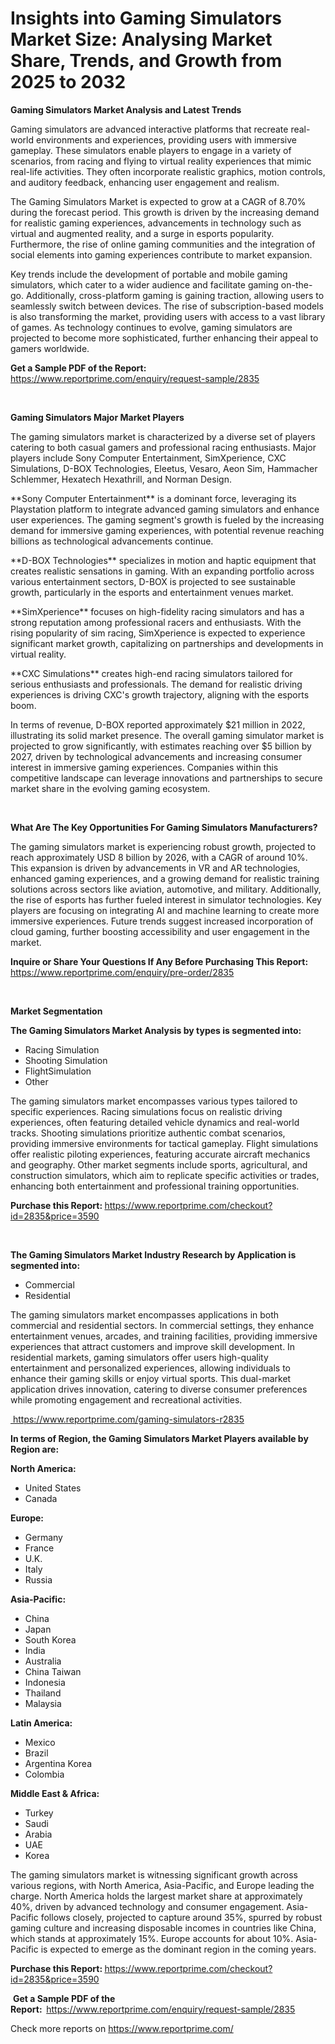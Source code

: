 <p><h1>Insights into Gaming Simulators Market Size: Analysing Market Share, Trends, and Growth from 2025 to 2032</h1></p><p><strong>Gaming Simulators Market Analysis and Latest Trends</strong></p>
<p><p>Gaming simulators are advanced interactive platforms that recreate real-world environments and experiences, providing users with immersive gameplay. These simulators enable players to engage in a variety of scenarios, from racing and flying to virtual reality experiences that mimic real-life activities. They often incorporate realistic graphics, motion controls, and auditory feedback, enhancing user engagement and realism.</p><p>The Gaming Simulators Market is expected to grow at a CAGR of 8.70% during the forecast period. This growth is driven by the increasing demand for realistic gaming experiences, advancements in technology such as virtual and augmented reality, and a surge in esports popularity. Furthermore, the rise of online gaming communities and the integration of social elements into gaming experiences contribute to market expansion. </p><p>Key trends include the development of portable and mobile gaming simulators, which cater to a wider audience and facilitate gaming on-the-go. Additionally, cross-platform gaming is gaining traction, allowing users to seamlessly switch between devices. The rise of subscription-based models is also transforming the market, providing users with access to a vast library of games. As technology continues to evolve, gaming simulators are projected to become more sophisticated, further enhancing their appeal to gamers worldwide.</p></p>
<p><strong>Get a Sample PDF of the Report:&nbsp;</strong> <a href="https://www.reportprime.com/enquiry/request-sample/2835?utm_campaign=1743&utm_medium=2&utm_source=Github&utm_content=ia&utm_term=18032025&utm_id=gaming-simulators">https://www.reportprime.com/enquiry/request-sample/2835</a></p>
<p>&nbsp;</p>
<p><strong>Gaming Simulators Major Market Players</strong></p>
<p><p>The gaming simulators market is characterized by a diverse set of players catering to both casual gamers and professional racing enthusiasts. Major players include Sony Computer Entertainment, SimXperience, CXC Simulations, D-BOX Technologies, Eleetus, Vesaro, Aeon Sim, Hammacher Schlemmer, Hexatech Hexathrill, and Norman Design.</p><p>**Sony Computer Entertainment** is a dominant force, leveraging its Playstation platform to integrate advanced gaming simulators and enhance user experiences. The gaming segment's growth is fueled by the increasing demand for immersive gaming experiences, with potential revenue reaching billions as technological advancements continue.</p><p>**D-BOX Technologies** specializes in motion and haptic equipment that creates realistic sensations in gaming. With an expanding portfolio across various entertainment sectors, D-BOX is projected to see sustainable growth, particularly in the esports and entertainment venues market.</p><p>**SimXperience** focuses on high-fidelity racing simulators and has a strong reputation among professional racers and enthusiasts. With the rising popularity of sim racing, SimXperience is expected to experience significant market growth, capitalizing on partnerships and developments in virtual reality.</p><p>**CXC Simulations** creates high-end racing simulators tailored for serious enthusiasts and professionals. The demand for realistic driving experiences is driving CXC's growth trajectory, aligning with the esports boom.</p><p>In terms of revenue, D-BOX reported approximately $21 million in 2022, illustrating its solid market presence. The overall gaming simulator market is projected to grow significantly, with estimates reaching over $5 billion by 2027, driven by technological advancements and increasing consumer interest in immersive gaming experiences. Companies within this competitive landscape can leverage innovations and partnerships to secure market share in the evolving gaming ecosystem.</p></p>
<p>&nbsp;</p>
<p><strong>What Are The Key Opportunities For Gaming Simulators Manufacturers?</strong></p>
<p><p>The gaming simulators market is experiencing robust growth, projected to reach approximately USD 8 billion by 2026, with a CAGR of around 10%. This expansion is driven by advancements in VR and AR technologies, enhanced gaming experiences, and a growing demand for realistic training solutions across sectors like aviation, automotive, and military. Additionally, the rise of esports has further fueled interest in simulator technologies. Key players are focusing on integrating AI and machine learning to create more immersive experiences. Future trends suggest increased incorporation of cloud gaming, further boosting accessibility and user engagement in the market.</p></p>
<p><strong>Inquire or Share Your Questions If Any Before Purchasing This Report:</strong> <a href="https://www.reportprime.com/enquiry/pre-order/2835?utm_campaign=1743&utm_medium=2&utm_source=Github&utm_content=ia&utm_term=18032025&utm_id=gaming-simulators">https://www.reportprime.com/enquiry/pre-order/2835</a></p>
<p>&nbsp;</p>
<p><strong>Market Segmentation</strong></p>
<p><strong>The Gaming Simulators Market Analysis by types is segmented into:</strong></p>
<p><ul><li>Racing Simulation</li><li>Shooting Simulation</li><li>FlightSimulation</li><li>Other</li></ul></p>
<p><p>The gaming simulators market encompasses various types tailored to specific experiences. Racing simulations focus on realistic driving experiences, often featuring detailed vehicle dynamics and real-world tracks. Shooting simulations prioritize authentic combat scenarios, providing immersive environments for tactical gameplay. Flight simulations offer realistic piloting experiences, featuring accurate aircraft mechanics and geography. Other market segments include sports, agricultural, and construction simulators, which aim to replicate specific activities or trades, enhancing both entertainment and professional training opportunities.</p></p>
<p><strong>Purchase this Report:&nbsp;</strong><a href="https://www.reportprime.com/checkout?id=2835&price=3590&utm_campaign=1743&utm_medium=2&utm_source=Github&utm_content=ia&utm_term=18032025&utm_id=gaming-simulators">https://www.reportprime.com/checkout?id=2835&price=3590</a></p>
<p>&nbsp;</p>
<p><strong>The Gaming Simulators Market Industry Research by Application is segmented into:</strong></p>
<p><ul><li>Commercial</li><li>Residential</li></ul></p>
<p><p>The gaming simulators market encompasses applications in both commercial and residential sectors. In commercial settings, they enhance entertainment venues, arcades, and training facilities, providing immersive experiences that attract customers and improve skill development. In residential markets, gaming simulators offer users high-quality entertainment and personalized experiences, allowing individuals to enhance their gaming skills or enjoy virtual sports. This dual-market application drives innovation, catering to diverse consumer preferences while promoting engagement and recreational activities.</p></p>
<p><a href="https://www.reportprime.com/gaming-simulators-r2835?utm_campaign=1743&utm_medium=2&utm_source=Github&utm_content=ia&utm_term=18032025&utm_id=gaming-simulators">&nbsp;https://www.reportprime.com/gaming-simulators-r2835</a></p>
<p><strong>In terms of Region, the Gaming Simulators Market Players available by Region are:</strong></p>
<p>
    <p> <strong> North America: </strong>
        <ul>
            <li>United States</li>
            <li>Canada</li>
        </ul>
        </p> 
    <p> <strong> Europe: </strong>
        <ul>
            <li>Germany</li>
            <li>France</li>
            <li>U.K.</li>
            <li>Italy</li>
            <li>Russia</li>
        </ul>
        </p> 
    <p> <strong> Asia-Pacific: </strong>
        <ul>
            <li>China</li>
            <li>Japan</li>
            <li>South Korea</li>
            <li>India</li>
            <li>Australia</li>
            <li>China Taiwan</li>
            <li>Indonesia</li>
            <li>Thailand</li>
            <li>Malaysia</li>
        </ul>
        </p> 
    <p> <strong> Latin America: </strong>
        <ul>
            <li>Mexico</li>
            <li>Brazil</li>
            <li>Argentina Korea</li>
            <li>Colombia</li>
        </ul>
        </p> 
    <p> <strong> Middle East & Africa: </strong>
        <ul>
            <li>Turkey</li>
            <li>Saudi</li>
            <li>Arabia</li>
            <li>UAE</li>
            <li>Korea</li>
        </ul>
    </p>
    </p>
<p><p>The gaming simulators market is witnessing significant growth across various regions, with North America, Asia-Pacific, and Europe leading the charge. North America holds the largest market share at approximately 40%, driven by advanced technology and consumer engagement. Asia-Pacific follows closely, projected to capture around 35%, spurred by robust gaming culture and increasing disposable incomes in countries like China, which stands at approximately 15%. Europe accounts for about 10%. Asia-Pacific is expected to emerge as the dominant region in the coming years.</p></p>
<p><strong>Purchase this Report: </strong><a href="https://www.reportprime.com/checkout?id=2835&price=3590&utm_campaign=1743&utm_medium=2&utm_source=Github&utm_content=ia&utm_term=18032025&utm_id=gaming-simulators">https://www.reportprime.com/checkout?id=2835&price=3590</a></p>
<p>&nbsp;<strong>Get a Sample PDF of the Report:&nbsp;&nbsp;</strong><a href="https://www.reportprime.com/enquiry/request-sample/2835?utm_campaign=1743&utm_medium=2&utm_source=Github&utm_content=ia&utm_term=18032025&utm_id=gaming-simulators">https://www.reportprime.com/enquiry/request-sample/2835</a></p>
<p><strong></strong></p>
<p>Check more reports on <a href="https://www.reportprime.com/?utm_campaign=1743&utm_medium=2&utm_source=Github&utm_content=ia&utm_term=18032025&utm_id=gaming-simulators">https://www.reportprime.com/</a></p>